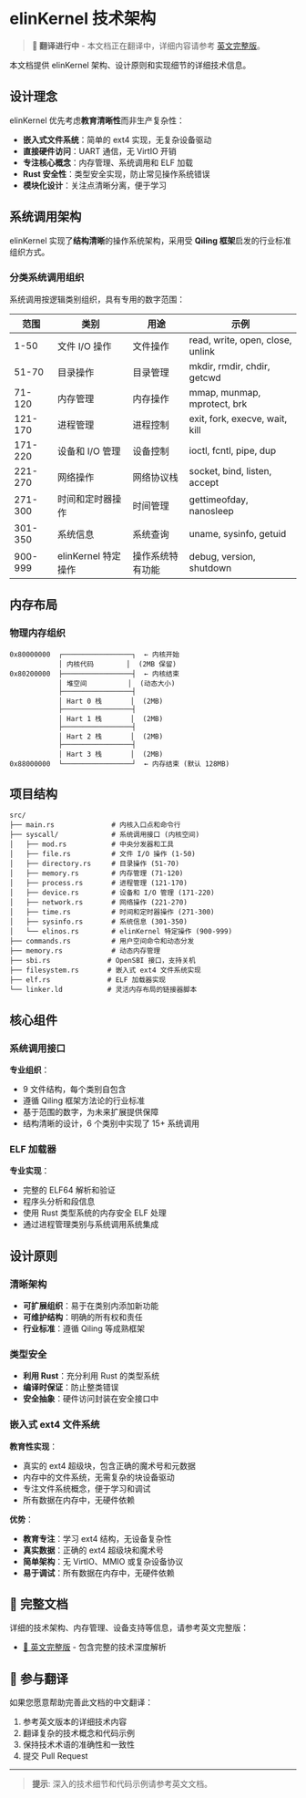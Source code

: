 # elinKernel 技术架构

> **🚧 翻译进行中** - 本文档正在翻译中，详细内容请参考 [英文完整版](../en/architecture.md)。

本文档提供 elinKernel 架构、设计原则和实现细节的详细技术信息。

## 设计理念

elinKernel 优先考虑**教育清晰性**而非生产复杂性：

- **嵌入式文件系统**：简单的 ext4 实现，无复杂设备驱动
- **直接硬件访问**：UART 通信，无 VirtIO 开销
- **专注核心概念**：内存管理、系统调用和 ELF 加载
- **Rust 安全性**：类型安全实现，防止常见操作系统错误
- **模块化设计**：关注点清晰分离，便于学习

## 系统调用架构

elinKernel 实现了**结构清晰**的操作系统架构，采用受 **Qiling 框架**启发的行业标准组织方式。

### 分类系统调用组织

系统调用按逻辑类别组织，具有专用的数字范围：

| 范围 | 类别 | 用途 | 示例 |
|------|------|------|------|
| 1-50 | 文件 I/O 操作 | 文件操作 | read, write, open, close, unlink |
| 51-70 | 目录操作 | 目录管理 | mkdir, rmdir, chdir, getcwd |
| 71-120 | 内存管理 | 内存操作 | mmap, munmap, mprotect, brk |
| 121-170 | 进程管理 | 进程控制 | exit, fork, execve, wait, kill |
| 171-220 | 设备和 I/O 管理 | 设备控制 | ioctl, fcntl, pipe, dup |
| 221-270 | 网络操作 | 网络协议栈 | socket, bind, listen, accept |
| 271-300 | 时间和定时器操作 | 时间管理 | gettimeofday, nanosleep |
| 301-350 | 系统信息 | 系统查询 | uname, sysinfo, getuid |
| 900-999 | elinKernel 特定操作 | 操作系统特有功能 | debug, version, shutdown |

## 内存布局

### 物理内存组织

```
0x80000000  ┌─────────────────┐  ← 内核开始
            │ 内核代码        │  (2MB 保留)
0x80200000  ├─────────────────┤  ← 内核结束
            │ 堆空间          │  (动态大小)
            ├─────────────────┤
            │ Hart 0 栈       │  (2MB)
            ├─────────────────┤
            │ Hart 1 栈       │  (2MB)
            ├─────────────────┤
            │ Hart 2 栈       │  (2MB)
            ├─────────────────┤
            │ Hart 3 栈       │  (2MB)
0x88000000  └─────────────────┘  ← 内存结束 (默认 128MB)
```

## 项目结构

```
src/
├── main.rs              # 内核入口点和命令行
├── syscall/             # 系统调用接口 (内核空间)
│   ├── mod.rs           # 中央分发器和工具
│   ├── file.rs          # 文件 I/O 操作 (1-50)
│   ├── directory.rs     # 目录操作 (51-70)
│   ├── memory.rs        # 内存管理 (71-120)
│   ├── process.rs       # 进程管理 (121-170)
│   ├── device.rs        # 设备和 I/O 管理 (171-220)
│   ├── network.rs       # 网络操作 (221-270)
│   ├── time.rs          # 时间和定时器操作 (271-300)
│   ├── sysinfo.rs       # 系统信息 (301-350)
│   └── elinos.rs        # elinKernel 特定操作 (900-999)
├── commands.rs          # 用户空间命令和动态分发
├── memory.rs            # 动态内存管理
├── sbi.rs              # OpenSBI 接口，支持关机
├── filesystem.rs       # 嵌入式 ext4 文件系统实现
├── elf.rs              # ELF 加载器实现
└── linker.ld           # 灵活内存布局的链接器脚本
```

## 核心组件

### 系统调用接口

**专业组织**：
- 9 文件结构，每个类别自包含
- 遵循 Qiling 框架方法论的行业标准
- 基于范围的数字，为未来扩展提供保障
- 结构清晰的设计，6 个类别中实现了 15+ 系统调用

### ELF 加载器

**专业实现**：
- 完整的 ELF64 解析和验证
- 程序头分析和段信息
- 使用 Rust 类型系统的内存安全 ELF 处理
- 通过进程管理类别与系统调用系统集成

## 设计原则

### 清晰架构
- **可扩展组织**：易于在类别内添加新功能
- **可维护结构**：明确的所有权和责任
- **行业标准**：遵循 Qiling 等成熟框架

### 类型安全
- **利用 Rust**：充分利用 Rust 的类型系统
- **编译时保证**：防止整类错误
- **安全抽象**：硬件访问封装在安全接口中

### 嵌入式 ext4 文件系统

**教育性实现**：
- 真实的 ext4 超级块，包含正确的魔术号和元数据
- 内存中的文件系统，无需复杂的块设备驱动
- 专注文件系统概念，便于学习和调试
- 所有数据在内存中，无硬件依赖

**优势**：
- **教育专注**：学习 ext4 结构，无设备复杂性
- **真实数据**：正确的 ext4 超级块和魔术号
- **简单架构**：无 VirtIO、MMIO 或复杂设备协议
- **易于调试**：所有数据在内存中，无硬件依赖

## 📖 完整文档

详细的技术架构、内存管理、设备支持等信息，请参考英文完整版：

- [📖 英文完整版](../en/architecture.md) - 包含完整的技术深度解析

## 🤝 参与翻译

如果您愿意帮助完善此文档的中文翻译：

1. 参考英文版本的详细技术内容
2. 翻译复杂的技术概念和代码示例
3. 保持技术术语的准确性和一致性
4. 提交 Pull Request

---

> **提示**: 深入的技术细节和代码示例请参考英文文档。 
